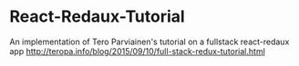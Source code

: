 # React-Redaux-Tutorial
An implementation of Tero Parviainen's tutorial on a fullstack react-redaux app http://teropa.info/blog/2015/09/10/full-stack-redux-tutorial.html
